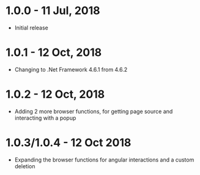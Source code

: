 # 1.0.0 - 11 Jul, 2018
- Initial release
# 1.0.1 - 12 Oct, 2018
- Changing to .Net Framework 4.6.1 from 4.6.2
# 1.0.2 - 12 Oct, 2018
- Adding 2 more browser functions, for getting page source and interacting with a popup
# 1.0.3/1.0.4 - 12 Oct 2018
- Expanding the browser functions for angular interactions and a custom deletion